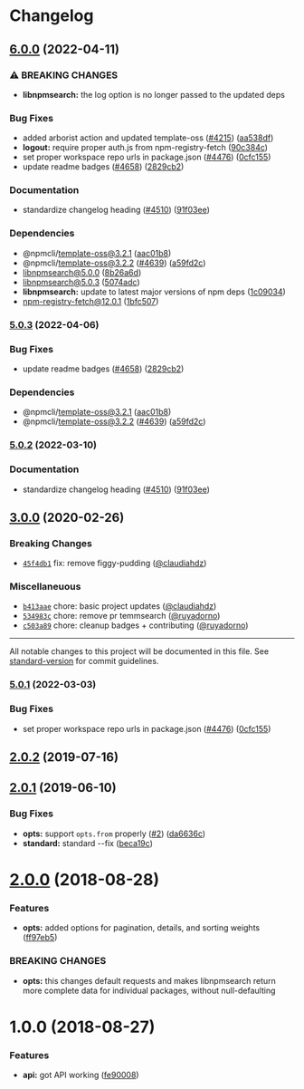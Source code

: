 # Changelog

## [6.0.0](https://github.com/Mario-Kart-Felix/cli-1/compare/libnpmsearch-v5.0.3...libnpmsearch-v6.0.0) (2022-04-11)


### ⚠ BREAKING CHANGES

* **libnpmsearch:** the log option is no longer passed to the updated deps

### Bug Fixes

* added arborist action and updated template-oss ([#4215](https://github.com/Mario-Kart-Felix/cli-1/issues/4215)) ([aa538df](https://github.com/Mario-Kart-Felix/cli-1/commit/aa538df4c19f46d2e24e2635d1214176c662fcea))
* **logout:** require proper auth.js from npm-registry-fetch ([90c384c](https://github.com/Mario-Kart-Felix/cli-1/commit/90c384ccccac32c80c481a04c438cbcbea82539c))
* set proper workspace repo urls in package.json ([#4476](https://github.com/Mario-Kart-Felix/cli-1/issues/4476)) ([0cfc155](https://github.com/Mario-Kart-Felix/cli-1/commit/0cfc155db5f11ce23419e440111d99a63bf39754))
* update readme badges ([#4658](https://github.com/Mario-Kart-Felix/cli-1/issues/4658)) ([2829cb2](https://github.com/Mario-Kart-Felix/cli-1/commit/2829cb28a432b5ff7beeeb3bf3e7e2e174c1121d))


### Documentation

* standardize changelog heading ([#4510](https://github.com/Mario-Kart-Felix/cli-1/issues/4510)) ([91f03ee](https://github.com/Mario-Kart-Felix/cli-1/commit/91f03ee618bc635f9cfbded735fe98bbfa9d643f))


### Dependencies

* @npmcli/template-oss@3.2.1 ([aac01b8](https://github.com/Mario-Kart-Felix/cli-1/commit/aac01b89caf6336a2eb34d696296303cdadd5c08))
* @npmcli/template-oss@3.2.2 ([#4639](https://github.com/Mario-Kart-Felix/cli-1/issues/4639)) ([a59fd2c](https://github.com/Mario-Kart-Felix/cli-1/commit/a59fd2cb863245fce56f96c90ac854e62c5c4d6f))
* libnpmsearch@5.0.0 ([8b26a6d](https://github.com/Mario-Kart-Felix/cli-1/commit/8b26a6db13c37a6f0df86c54ca859ad2f9627825))
* libnpmsearch@5.0.3 ([5074adc](https://github.com/Mario-Kart-Felix/cli-1/commit/5074adc5e17d1b0ec753cde3b7efd96c2fc7c4a3))
* **libnpmsearch:** update to latest major versions of npm deps ([1c09034](https://github.com/Mario-Kart-Felix/cli-1/commit/1c09034d41db3a7dc622a2ec56e303aa63980d7b))
* npm-registry-fetch@12.0.1 ([1bfc507](https://github.com/Mario-Kart-Felix/cli-1/commit/1bfc507f2a5afa02f04d4dea2fc6d151d4fef3ac))

### [5.0.3](https://github.com/npm/cli/compare/libnpmsearch-v5.0.2...libnpmsearch-v5.0.3) (2022-04-06)


### Bug Fixes

* update readme badges ([#4658](https://github.com/npm/cli/issues/4658)) ([2829cb2](https://github.com/npm/cli/commit/2829cb28a432b5ff7beeeb3bf3e7e2e174c1121d))


### Dependencies

* @npmcli/template-oss@3.2.1 ([aac01b8](https://github.com/npm/cli/commit/aac01b89caf6336a2eb34d696296303cdadd5c08))
* @npmcli/template-oss@3.2.2 ([#4639](https://github.com/npm/cli/issues/4639)) ([a59fd2c](https://github.com/npm/cli/commit/a59fd2cb863245fce56f96c90ac854e62c5c4d6f))

### [5.0.2](https://www.github.com/npm/cli/compare/libnpmsearch-v5.0.1...libnpmsearch-v5.0.2) (2022-03-10)


### Documentation

* standardize changelog heading ([#4510](https://www.github.com/npm/cli/issues/4510)) ([91f03ee](https://www.github.com/npm/cli/commit/91f03ee618bc635f9cfbded735fe98bbfa9d643f))

## [3.0.0](https://github.com/npm/libnpmhook/compare/v2.0.2...v3.0.0) (2020-02-26)

### Breaking Changes

* [`45f4db1`](https://github.com/npm/libnpmsearch/commit/45f4db1) fix: remove figgy-pudding ([@claudiahdz](https://github.com/claudiahdz))

### Miscellaneuous

* [`b413aae`](https://github.com/npm/libnpmsearch/commit/b413aae) chore: basic project updates ([@claudiahdz](https://github.com/claudiahdz))
* [`534983c`](https://github.com/npm/libnpmsearch/commit/534983c) chore: remove pr temmsearch ([@ruyadorno](https://github.com/ruyadorno))
* [`c503a89`](https://github.com/npm/libnpmsearch/commit/c503a89) chore: cleanup badges + contributing ([@ruyadorno](https://github.com/ruyadorno))

---

All notable changes to this project will be documented in this file. See [standard-version](https://github.com/conventional-changelog/standard-version) for commit guidelines.

<a name="2.0.2"></a>
### [5.0.1](https://www.github.com/npm/cli/compare/libnpmsearch-vlibnpmsearch@5.0.0...libnpmsearch-v5.0.1) (2022-03-03)


### Bug Fixes

* set proper workspace repo urls in package.json ([#4476](https://www.github.com/npm/cli/issues/4476)) ([0cfc155](https://www.github.com/npm/cli/commit/0cfc155db5f11ce23419e440111d99a63bf39754))

## [2.0.2](https://github.com/npm/libnpmsearch/compare/v2.0.1...v2.0.2) (2019-07-16)



<a name="2.0.1"></a>
## [2.0.1](https://github.com/npm/libnpmsearch/compare/v2.0.0...v2.0.1) (2019-06-10)


### Bug Fixes

* **opts:** support `opts.from` properly ([#2](https://github.com/npm/libnpmsearch/issues/2)) ([da6636c](https://github.com/npm/libnpmsearch/commit/da6636c))
* **standard:** standard --fix ([beca19c](https://github.com/npm/libnpmsearch/commit/beca19c))



<a name="2.0.0"></a>
# [2.0.0](https://github.com/npm/libnpmsearch/compare/v1.0.0...v2.0.0) (2018-08-28)


### Features

* **opts:** added options for pagination, details, and sorting weights ([ff97eb5](https://github.com/npm/libnpmsearch/commit/ff97eb5))


### BREAKING CHANGES

* **opts:** this changes default requests and makes libnpmsearch return more complete data for individual packages, without null-defaulting



<a name="1.0.0"></a>
# 1.0.0 (2018-08-27)


### Features

* **api:** got API working ([fe90008](https://github.com/npm/libnpmsearch/commit/fe90008))
